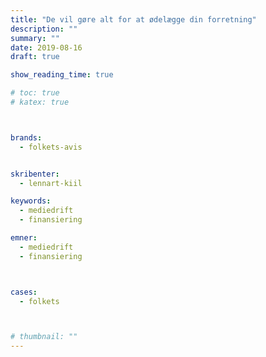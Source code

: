 ```yaml
---
title: "De vil gøre alt for at ødelægge din forretning"
description: ""
summary: ""
date: 2019-08-16
draft: true

show_reading_time: true

# toc: true
# katex: true



brands:
  - folkets-avis


skribenter:
  - lennart-kiil

keywords:
  - mediedrift
  - finansiering

emner:
  - mediedrift
  - finansiering



cases:
  - folkets



# thumbnail: ""
---
```

